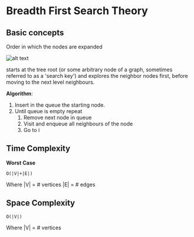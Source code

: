 # Breadth First Search Theory

## Basic concepts

Order in which the nodes are expanded

![alt text](https://upload.wikimedia.org/wikipedia/commons/thumb/3/33/Breadth-first-tree.svg/320px-Breadth-first-tree.svg.png "")

starts at the tree root (or some arbitrary node of a graph, sometimes referred to as a 'search key') and explores the neighbor nodes first, 
before moving to the next level neighbours.

**Algorithm**:
1) Insert in the queue the starting node.
2) Until queue is empty repeat
    1) Remove next node in queue
    2) Visit and enqueue all neighbours of the node
    3) Go to i 


## Time Complexity

**Worst Case**

`O(|V|+|E|)`

Where 
|V| = # vertices
|E| = # edges


## Space Complexity

`O(|V|)`

Where 
|V| = # vertices
